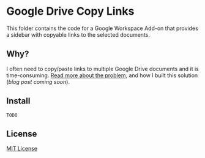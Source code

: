 # Google Drive Copy Links

This folder contains the code for a Google Workspace Add-on that provides a sidebar with copyable links to the selected documents.

## Why?

I often need to copy/paste links to multiple Google Drive documents and it is time-consuming. [Read more about the problem](https://metaist.com/blog/2023/07/google-drive-links.html), and how I built this solution (_blog post coming soon_).

## Install

`TODO`

## License

[MIT License](https://github.com/metaist/gdrive-links/blob/main/LICENSE.md)
